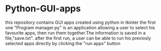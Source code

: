 # Python-GUI-apps
this repository contains GUI apps created using python in tkinter
the first one "Program manager.py" is an application allowing a user to select his favourite apps, then run them together.The information is saved in a file,"save.txt". 
after the first run, a user can be able to run his previosly selected apps directly by clicking the "run apps" button 
